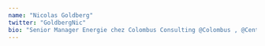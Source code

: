 ```yaml
---
name: "Nicolas Goldberg"
twitter: "GoldbergNic"
bio: "Senior Manager Energie chez Colombus Consulting @Colombus , @CentraleSupelec, ex-@PoliteiaUnipop. Passionné d'énergie, engagé pour le  climat."
---
```

